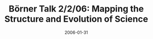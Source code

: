 ---
date: 2006-01-31
title: "Börner Talk 2/2/06: Mapping the Structure and Evolution of Science"
source: SoIC News
sourceUrl: http://www.slis.indiana.edu/news/story.php?story_id=1133
pdfLink: 20060131-borner-mappingtalk.pdf
---